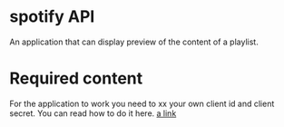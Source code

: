 # spotify API
 An application that can display preview of the content of a playlist.

# Required content
For the application to work you need to xx your own client id and client secret. You can read how to do it here. 
[a link]( https://developer.spotify.com/documentation/web-api/tutorials/getting-started)
